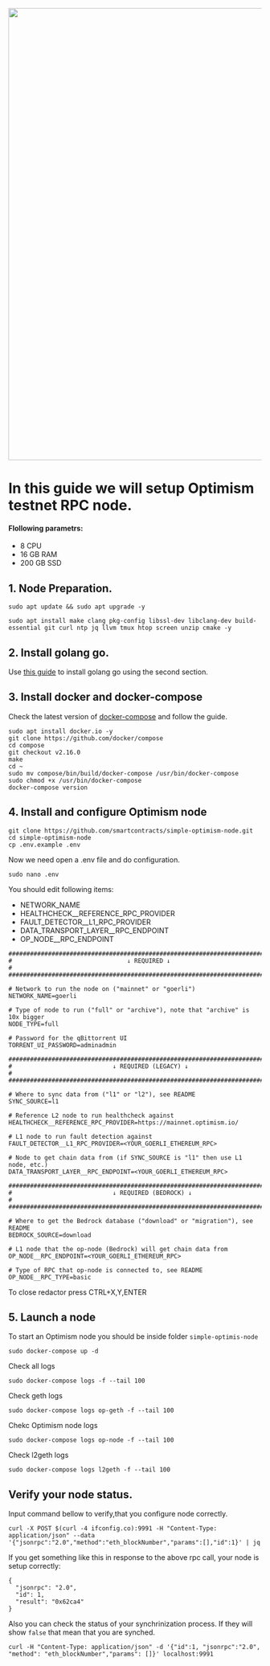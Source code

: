 <p align="center">
 <img src="https://i.postimg.cc/ffhGhwmGky/Untitled-1200-630-px.png"width="900"/></a>
</p>

# In this guide we will setup Optimism testnet RPC node.

#### Flollowing parametrs:
- 8 CPU 
- 16 GB RAM
- 200 GB SSD

## 1. Node Preparation.
```
sudo apt update && sudo apt upgrade -y
```
```
sudo apt install make clang pkg-config libssl-dev libclang-dev build-essential git curl ntp jq llvm tmux htop screen unzip cmake -y
```
## 2. Install golang go.
Use [this guide](https://github.com/CryptoSailors/cryptosailors-tools/tree/main/Install%20Golang%20%22Go%22#2-if-you-installing-golang-go-on-clear-server-you-need-input-following-commands) to install golang go using the second section.

## 3. Install docker and docker-compose
Check the latest version of [docker-compose](https://github.com/docker/compose/releases) and follow the guide.
```
sudo apt install docker.io -y
git clone https://github.com/docker/compose
cd compose
git checkout v2.16.0
make
cd ~
sudo mv compose/bin/build/docker-compose /usr/bin/docker-compose
sudo chmod +x /usr/bin/docker-compose
docker-compose version
```
## 4. Install and configure Optimism node
```
git clone https://github.com/smartcontracts/simple-optimism-node.git
cd simple-optimism-node
cp .env.example .env
```
Now we need open a .env file and do configuration.
```
sudo nano .env
```
You should edit following items:
- NETWORK_NAME
- HEALTHCHECK__REFERENCE_RPC_PROVIDER
- FAULT_DETECTOR__L1_RPC_PROVIDER
- DATA_TRANSPORT_LAYER__RPC_ENDPOINT
- OP_NODE__RPC_ENDPOINT
```
###############################################################################
#                                ↓ REQUIRED ↓                                 #
###############################################################################

# Network to run the node on ("mainnet" or "goerli")
NETWORK_NAME=goerli

# Type of node to run ("full" or "archive"), note that "archive" is 10x bigger
NODE_TYPE=full

# Password for the qBittorrent UI
TORRENT_UI_PASSWORD=adminadmin

###############################################################################
#                            ↓ REQUIRED (LEGACY) ↓                            #
###############################################################################

# Where to sync data from ("l1" or "l2"), see README
SYNC_SOURCE=l1

# Reference L2 node to run healthcheck against
HEALTHCHECK__REFERENCE_RPC_PROVIDER=https://mainnet.optimism.io/

# L1 node to run fault detection against
FAULT_DETECTOR__L1_RPC_PROVIDER=<YOUR_GOERLI_ETHEREUM_RPC>

# Node to get chain data from (if SYNC_SOURCE is "l1" then use L1 node, etc.)
DATA_TRANSPORT_LAYER__RPC_ENDPOINT=<YOUR_GOERLI_ETHEREUM_RPC>

###############################################################################
#                            ↓ REQUIRED (BEDROCK) ↓                           #
###############################################################################

# Where to get the Bedrock database ("download" or "migration"), see README
BEDROCK_SOURCE=download

# L1 node that the op-node (Bedrock) will get chain data from
OP_NODE__RPC_ENDPOINT=<YOUR_GOERLI_ETHEREUM_RPC>

# Type of RPC that op-node is connected to, see README
OP_NODE__RPC_TYPE=basic
```
To close redactor press CTRL+X,Y,ENTER

## 5. Launch a node
To start an Optimism node you should be inside folder `simple-optimis-node`
```
sudo docker-compose up -d
```
Check all logs
```
sudo docker-compose logs -f --tail 100
```
Check geth logs
```
sudo docker-compose logs op-geth -f --tail 100
```
Chekc Optimism node logs
```
sudo docker-compose logs op-node -f --tail 100
```
Check l2geth logs
```
sudo docker-compose logs l2geth -f --tail 100
```
## Verify your node status.
Input command bellow to verify,that you configure node correctly.
```
curl -X POST $(curl -4 ifconfig.co):9991 -H "Content-Type: application/json" --data '{"jsonrpc":"2.0","method":"eth_blockNumber","params":[],"id":1}' | jq
```
If you get something like this in response to the above rpc call, your node is setup correctly:
```
{
  "jsonrpc": "2.0",
  "id": 1,
  "result": "0x62ca4"
}
```
Also you can check the status of your synchrinization process. If they will show `false` that mean that you are synched.
```
curl -H "Content-Type: application/json" -d '{"id":1, "jsonrpc":"2.0", "method": "eth_blockNumber","params": []}' localhost:9991
```



































